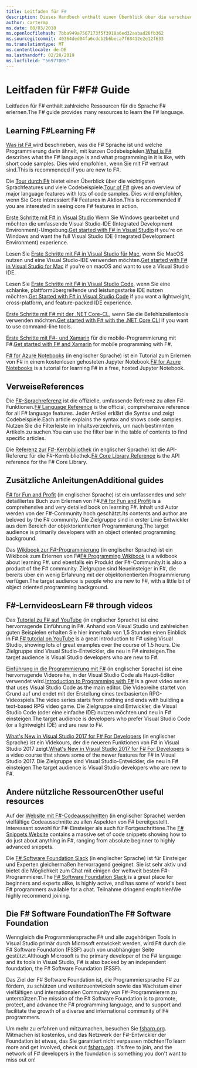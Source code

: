 ```yaml
---
title: Leitfaden für F#
description: Dieses Handbuch enthält einen Überblick über die verschiedenen Lernmaterialien für F#, funktionalen Programmiersprachen, die auf .NET ausgeführt wird.
author: cartermp
ms.date: 08/03/2018
ms.openlocfilehash: 7bba949a7567173f5f3918a6ed32aabad26fb362
ms.sourcegitcommit: 40364ded04fa6cdcb2b6beca7f68412e2e12f633
ms.translationtype: MT
ms.contentlocale: de-DE
ms.lasthandoff: 02/28/2019
ms.locfileid: "56977005"
---
```

# <a name="f-guide"></a><span data-ttu-id="c5797-103">Leitfaden für F#</span><span class="sxs-lookup"><span data-stu-id="c5797-103">F# Guide</span></span>

<span data-ttu-id="c5797-104">Leitfaden für F# enthält zahlreiche Ressourcen für die Sprache F# erlernen.</span><span class="sxs-lookup"><span data-stu-id="c5797-104">The F# guide provides many resources to learn the F# language.</span></span>

## <a name="learning-f"></a><span data-ttu-id="c5797-105">Learning F\#</span><span class="sxs-lookup"><span data-stu-id="c5797-105">Learning F\#</span></span>

<span data-ttu-id="c5797-106">[Was ist F# ](what-is-fsharp.md) wird beschrieben, was die F# Sprache ist und welche Programmierung darin ähnelt, mit kurzen Codebeispielen.</span><span class="sxs-lookup"><span data-stu-id="c5797-106">[What is F#](what-is-fsharp.md) describes what the F# language is and what programming in it is like, with short code samples.</span></span> <span data-ttu-id="c5797-107">Dies wird empfohlen, wenn Sie mit F# vertraut sind.</span><span class="sxs-lookup"><span data-stu-id="c5797-107">This is recommended if you are new to F#.</span></span>

<span data-ttu-id="c5797-108">Die [Tour durch F#](tour.md) bietet einen Überblick über die wichtigsten Sprachfeatures und viele Codebeispiele.</span><span class="sxs-lookup"><span data-stu-id="c5797-108">[Tour of F#](tour.md) gives an overview of major language features with lots of code samples.</span></span> <span data-ttu-id="c5797-109">Dies wird empfohlen, wenn Sie Core interessiert F# Features in Aktion.</span><span class="sxs-lookup"><span data-stu-id="c5797-109">This is recommended if you are interested in seeing core F# features in action.</span></span>

<span data-ttu-id="c5797-110">[Erste Schritte mit F# in Visual Studio](get-started/get-started-visual-studio.md) Wenn Sie Windows gearbeitet und möchten die umfassende Visual Studio-IDE (Integrated Development Environment)-Umgebung.</span><span class="sxs-lookup"><span data-stu-id="c5797-110">[Get started with F# in Visual Studio](get-started/get-started-visual-studio.md) if you're on Windows and want the full Visual Studio IDE (Integrated Development Environment) experience.</span></span>

<span data-ttu-id="c5797-111">Lesen Sie [Erste Schritte mit F# in Visual Studio für Mac](get-started/get-started-with-visual-studio-for-mac.md), wenn Sie MacOS nutzen und eine Visual Studio-IDE verwenden möchten.</span><span class="sxs-lookup"><span data-stu-id="c5797-111">[Get started with F# in Visual Studio for Mac](get-started/get-started-with-visual-studio-for-mac.md) if you're on macOS and want to use a Visual Studio IDE.</span></span>

<span data-ttu-id="c5797-112">Lesen Sie [Erste Schritte mit F# in Visual Studio Code](get-started/get-started-vscode.md), wenn Sie eine schlanke, plattformübergreifende und leistungsstarke IDE nutzen möchten.</span><span class="sxs-lookup"><span data-stu-id="c5797-112">[Get Started with F# in Visual Studio Code](get-started/get-started-vscode.md) if you want a lightweight, cross-platform, and feature-packed IDE experience.</span></span>

<span data-ttu-id="c5797-113">[Erste Schritte mit F# mit der .NET Core-CL](get-started/get-started-command-line.md), wenn Sie die Befehlszeilentools verwenden möchten.</span><span class="sxs-lookup"><span data-stu-id="c5797-113">[Get started with F# with the .NET Core CLI](get-started/get-started-command-line.md) if you want to use command-line tools.</span></span>

<span data-ttu-id="c5797-114">[Erste Schritte mit F#- und Xamarin](https://docs.microsoft.com/xamarin/cross-platform/platform/fsharp/) für die mobile-Programmierung mit F#.</span><span class="sxs-lookup"><span data-stu-id="c5797-114">[Get started with F# and Xamarin](https://docs.microsoft.com/xamarin/cross-platform/platform/fsharp/) for mobile programming with F#.</span></span>

<span data-ttu-id="c5797-115">[F# for Azure Notebooks](https://notebooks.azure.com/Microsoft/libraries/samples/html/FSharp%20for%20Azure%20Notebooks.ipynb) (in englischer Sprache) ist ein Tutorial zum Erlernen von F# in einem kostenlosen gehosteten Jupyter Notebook.</span><span class="sxs-lookup"><span data-stu-id="c5797-115">[F# for Azure Notebooks](https://notebooks.azure.com/Microsoft/libraries/samples/html/FSharp%20for%20Azure%20Notebooks.ipynb) is a tutorial for learning F# in a free, hosted Jupyter Notebook.</span></span>

## <a name="references"></a><span data-ttu-id="c5797-116">Verweise</span><span class="sxs-lookup"><span data-stu-id="c5797-116">References</span></span>

<span data-ttu-id="c5797-117">Die [F#-Sprachreferenz](language-reference/index.md) ist die offizielle, umfassende Referenz zu allen F#-Funktionen.</span><span class="sxs-lookup"><span data-stu-id="c5797-117">[F# Language Reference](language-reference/index.md) is the official, comprehensive reference for all F# language features.</span></span> <span data-ttu-id="c5797-118">Jeder Artikel erklärt die Syntax und zeigt Codebeispiele.</span><span class="sxs-lookup"><span data-stu-id="c5797-118">Each article explains the syntax and shows code samples.</span></span> <span data-ttu-id="c5797-119">Nutzen Sie die Filterleiste im Inhaltsverzeichnis, um nach bestimmten Artikeln zu suchen.</span><span class="sxs-lookup"><span data-stu-id="c5797-119">You can use the filter bar in the table of contents to find specific articles.</span></span>

<span data-ttu-id="c5797-120">Die [Referenz zur F#-Kernbibliothek](https://msdn.microsoft.com/visualfsharpdocs/conceptual/fsharp-core-library-reference) (in englischer Sprache) ist die API-Referenz für die F#-Kernbibliothek.</span><span class="sxs-lookup"><span data-stu-id="c5797-120">[F# Core Library Reference](https://msdn.microsoft.com/visualfsharpdocs/conceptual/fsharp-core-library-reference) is the API reference for the F# Core Library.</span></span>

## <a name="additional-guides"></a><span data-ttu-id="c5797-121">Zusätzliche Anleitungen</span><span class="sxs-lookup"><span data-stu-id="c5797-121">Additional guides</span></span>

<span data-ttu-id="c5797-122">[F# for Fun and Profit](https://swlaschin.gitbooks.io/fsharpforfunandprofit/content/) (in englischer Sprache) ist ein umfassendes und sehr detailliertes Buch zum Erlernen von F#.</span><span class="sxs-lookup"><span data-stu-id="c5797-122">[F# for Fun and Profit](https://swlaschin.gitbooks.io/fsharpforfunandprofit/content/) is a comprehensive and very detailed book on learning F#.</span></span> <span data-ttu-id="c5797-123">Inhalt und Autor werden von der F#-Community hoch geschätzt.</span><span class="sxs-lookup"><span data-stu-id="c5797-123">Its contents and author are beloved by the F# community.</span></span> <span data-ttu-id="c5797-124">Die Zielgruppe sind in erster Linie Entwickler aus dem Bereich der objektorientierten Programmierung.</span><span class="sxs-lookup"><span data-stu-id="c5797-124">The target audience is primarily developers with an object oriented programming background.</span></span>

<span data-ttu-id="c5797-125">Das [Wikibook zur F#-Programmierung](https://en.wikibooks.org/wiki/F_Sharp_Programming) (in englischer Sprache) ist ein Wikibook zum Erlernen von F#</span><span class="sxs-lookup"><span data-stu-id="c5797-125">[F# Programming Wikibook](https://en.wikibooks.org/wiki/F_Sharp_Programming) is a wikibook about learning F#.</span></span> <span data-ttu-id="c5797-126">und ebenfalls ein Produkt der F#-Community.</span><span class="sxs-lookup"><span data-stu-id="c5797-126">It is also a product of the F# community.</span></span> <span data-ttu-id="c5797-127">Zielgruppe sind Neueinsteiger in F#, die bereits über ein wenig Erfahrung mit der objektorientierten Programmierung verfügen.</span><span class="sxs-lookup"><span data-stu-id="c5797-127">The target audience is people who are new to F#, with a little bit of object oriented programming background.</span></span>

## <a name="learn-f-through-videos"></a><span data-ttu-id="c5797-128">F#-Lernvideos</span><span class="sxs-lookup"><span data-stu-id="c5797-128">Learn F# through videos</span></span>

<span data-ttu-id="c5797-129">Das [Tutorial zu F# auf YouTube](https://www.youtube.com/watch?v=c7eNDJN758U) (in englischer Sprache) ist eine hervorragende Einführung in F#. Anhand von Visual Studio und zahlreichen guten Beispielen erhalten Sie hier innerhalb von 1,5 Stunden einen Einblick in F#.</span><span class="sxs-lookup"><span data-stu-id="c5797-129">[F# tutorial on YouTube](https://www.youtube.com/watch?v=c7eNDJN758U) is a great introduction to F# using Visual Studio, showing lots of great examples over the course of 1.5 hours.</span></span> <span data-ttu-id="c5797-130">Die Zielgruppe sind Visual Studio-Entwickler, die neu in F# einsteigen.</span><span class="sxs-lookup"><span data-stu-id="c5797-130">The target audience is Visual Studio developers who are new to F#.</span></span>

<span data-ttu-id="c5797-131">[Einführung in die Programmierung mit F#](https://www.youtube.com/watch?v=Teak30_pXHk&list=PLEoMzSkcN8oNiJ67Hd7oRGgD1d4YBxYGC) (in englischer Sprache) ist eine hervorragende Videoreihe, in der Visual Studio Code als Haupt-Editor verwendet wird.</span><span class="sxs-lookup"><span data-stu-id="c5797-131">[Introduction to Programming with F#](https://www.youtube.com/watch?v=Teak30_pXHk&list=PLEoMzSkcN8oNiJ67Hd7oRGgD1d4YBxYGC) is a great video series that uses Visual Studio Code as the main editor.</span></span> <span data-ttu-id="c5797-132">Die Videoreihe startet von Grund auf und endet mit der Erstellung eines textbasierten RPG-Videospiels.</span><span class="sxs-lookup"><span data-stu-id="c5797-132">The video series starts from nothing and ends with building a text-based RPG video game.</span></span> <span data-ttu-id="c5797-133">Die Zielgruppe sind Entwickler, die Visual Studio Code (oder eine einfache IDE) nutzen möchten und neu in F# einsteigen.</span><span class="sxs-lookup"><span data-stu-id="c5797-133">The target audience is developers who prefer Visual Studio Code (or a lightweight IDE) and are new to F#.</span></span>

<span data-ttu-id="c5797-134">[What's New in Visual Studio 2017 for F# For Developers](https://www.linkedin.com/learning/what-s-new-in-visual-studio-2017-for-f-sharp-for-developers) (in englischer Sprache) ist ein Videkours, der die neueren Funktionen von F# in Visual Studio 2017 zeigt.</span><span class="sxs-lookup"><span data-stu-id="c5797-134">[What's New in Visual Studio 2017 for F# For Developers](https://www.linkedin.com/learning/what-s-new-in-visual-studio-2017-for-f-sharp-for-developers) is a video course that shows some of the newer features for F# in Visual Studio 2017.</span></span> <span data-ttu-id="c5797-135">Die Zielgruppe sind Visual Studio-Entwickler, die neu in F# einsteigen.</span><span class="sxs-lookup"><span data-stu-id="c5797-135">The target audience is Visual Studio developers who are new to F#.</span></span>

## <a name="other-useful-resources"></a><span data-ttu-id="c5797-136">Andere nützliche Ressourcen</span><span class="sxs-lookup"><span data-stu-id="c5797-136">Other useful resources</span></span>

<span data-ttu-id="c5797-137">Auf der [Website mit F#-Codeausschnitten](http://www.fssnip.net) (in englischer Sprache) werden vielfältige Codeausschnitte zu allen Aspekten von F# bereitgestellt. Interessant sowohl für F#-Einsteiger als auch für Fortgeschrittene.</span><span class="sxs-lookup"><span data-stu-id="c5797-137">The [F# Snippets Website](http://www.fssnip.net) contains a massive set of code snippets showing how to do just about anything in F#, ranging from absolute beginner to highly advanced snippets.</span></span>

<span data-ttu-id="c5797-138">Die [F# Software Foundation Slack](https://fsharp.org/guides/slack/) (in englischer Sprache) ist für Einsteiger und Experten gleichermaßen hervorragend geeignet. Sie ist sehr aktiv und bietet die Möglichkeit zum Chat mit einigen der weltweit besten F#-Programmierer.</span><span class="sxs-lookup"><span data-stu-id="c5797-138">The [F# Software Foundation Slack](https://fsharp.org/guides/slack/) is a great place for beginners and experts alike, is highly active, and has some of world's best F# programmers available for a chat.</span></span> <span data-ttu-id="c5797-139">Teilnahme dringend empfohlen!</span><span class="sxs-lookup"><span data-stu-id="c5797-139">We highly recommend joining.</span></span>

## <a name="the-f-software-foundation"></a><span data-ttu-id="c5797-140">Die F# Software Foundation</span><span class="sxs-lookup"><span data-stu-id="c5797-140">The F# Software Foundation</span></span>

<span data-ttu-id="c5797-141">Wenngleich die Programmiersprache F# und alle zugehörigen Tools in Visual Studio primär durch Microsoft entwickelt werden, wird F# durch die F# Software Foundation (FSSF) auch von unabhängiger Seite gestützt.</span><span class="sxs-lookup"><span data-stu-id="c5797-141">Although Microsoft is the primary developer of the F# language and its tools in Visual Studio, F# is also backed by an independent foundation, the F# Software Foundation (FSSF).</span></span>

<span data-ttu-id="c5797-142">Das Ziel der F# Software Foundation ist, die Programmiersprache F# zu fördern, zu schützen und weiterzuentwickeln sowie das Wachstum einer vielfältigen und internationalen Community von F#-Programmierern zu unterstützen.</span><span class="sxs-lookup"><span data-stu-id="c5797-142">The mission of the F# Software Foundation is to promote, protect, and advance the F# programming language, and to support and facilitate the growth of a diverse and international community of F# programmers.</span></span>

<span data-ttu-id="c5797-143">Um mehr zu erfahren und mitzumachen, besuchen Sie [fsharp.org](https://fsharp.org). Mitmachen ist kostenlos, und das Netzwerk der F#-Entwickler der Foundation ist etwas, das Sie garantiert nicht verpassen möchten!</span><span class="sxs-lookup"><span data-stu-id="c5797-143">To learn more and get involved, check out [fsharp.org](https://fsharp.org). It's free to join, and the network of F# developers in the foundation is something you don't want to miss out on!</span></span>
